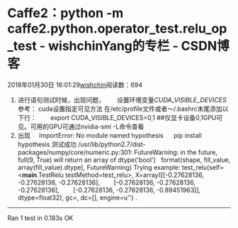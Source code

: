 # Caffe2：python -m caffe2.python.operator_test.relu_op_test - wishchinYang的专栏 - CSDN博客
2018年01月30日 16:01:29[wishchin](https://me.csdn.net/wishchin)阅读数：694
1. 进行语句测试时候，出现问题，
      设置环境变量*CUDA_VISIBLE_DEVICES*
参考： cuda设置指定可见方法
在/etc/profile文件或者～/.bashrc末尾添加以下行：
       export CUDA_VISIBLE_DEVICES=0,1 ##仅显卡设备0,1GPU可见。可用的GPU可通过nvidia-smi -L命令查看
2. 出现     ImportError: No module named hypothesis
     pip install hypothesis
测试成功
/usr/lib/python2.7/dist-packages/numpy/core/numeric.py:301: FutureWarning: in the future, full(9, True) will return an array of dtype('bool')
  format(shape, fill_value, array(fill_value).dtype), FutureWarning)
Trying example: test_relu(self=<__main__.TestRelu testMethod=test_relu>, X=array([[-0.27628136, -0.27628136, -0.27628136],
       [-0.27628136, -0.27628136, -0.27628136],
       [-0.27628136, -0.27628136, -0.89451963]], dtype=float32), gc=, dc=[], engine=u'')
.
----------------------------------------------------------------------
Ran 1 test in 0.183s
OK
